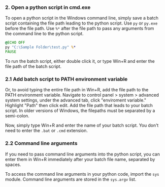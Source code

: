 ### 2. Open a python script in cmd.exe

To open a python script in the Windows command line, simply save a batch script containing the file path leading to the python script. Use `py` or `py.exe` before the file path. Use `%*` after the file path to pass any arguments from the command line to the python script. 
```cmd
@ECHO OFF
py "C:\Sample Folder\test.py" %*
PAUSE
```

To run the batch script, either double click it, or type Win+R and enter the file path of the batch script.

### 2.1 Add batch script to PATH environment variable

Or, to avoid typing the entire file path in Win+R, add the file path to the PATH environment variable. Navigate to control panel > system > advanced system settings, under the advanced tab, click "enviroment variable." Highlight "Path" then click edit. Add the file path that leads to your batch script. In older versions of Windows, the filepaths must be separated by a semi-colon. 

Now, simply type Win+R and enter the name of your batch script. You don't need to enter the `.bat` or `.cmd` extension. 

### 2.2 Command line arguments 

If you need to pass command line arguments into the python script, you can enter them in Win+R immediately after your batch file name, separated by spaces. 

To access the command line arguments in your python code, import the `sys` module. Command line arguments are stored in the `sys.argv` list. 
